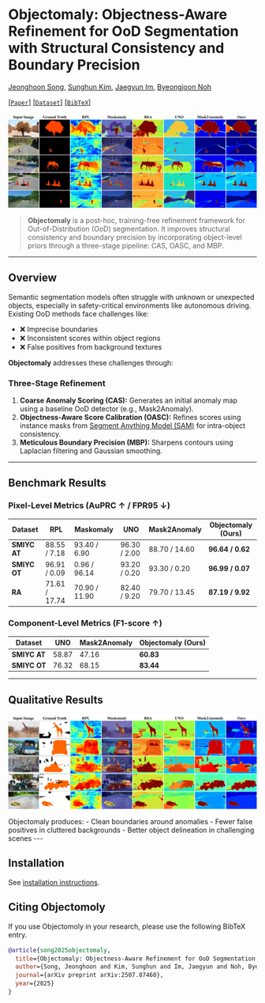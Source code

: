 # Objectomaly: Objectness-Aware Refinement for OoD Segmentation with Structural Consistency and Boundary Precision
[Jeonghoon Song](modifying..), [Sunghun Kim](modifiying), [Jaegyun Im](https://github.com/imjaegyun), [Byeongjoon Noh](https://scholar.google.com/citations?hl=ko&user=0mPWzzIAAAAJ)


[[`Paper`](https://arxiv.org/abs/2507.07460)] [[`Dataset`](https://drive.usercontent.google.com/download?id=1NL_ApRB-MjVRrMw6ONYZTe1azXc_71yQ&export=download&authuser=0)] [[`BibTeX`](#Citing-Objectomoly)]

![SAM 2 architecture](fig-src-dat-ra.png)

> **Objectomaly** is a post-hoc, training-free refinement framework for Out-of-Distribution (OoD) segmentation. It improves structural consistency and boundary precision by incorporating object-level priors through a three-stage pipeline: CAS, OASC, and MBP.
---
##  Overview
Semantic segmentation models often struggle with unknown or unexpected objects, especially in safety-critical environments like autonomous driving. Existing OoD methods face challenges like:
- :x: Imprecise boundaries
- :x: Inconsistent scores within object regions
- :x: False positives from background textures

**Objectomaly** addresses these challenges through:
###  Three-Stage Refinement
1. **Coarse Anomaly Scoring (CAS):**
   Generates an initial anomaly map using a baseline OoD detector (e.g., Mask2Anomaly).
2. **Objectness-Aware Score Calibration (OASC):**
   Refines scores using instance masks from [Segment Anything Model (SAM)](https://github.com/facebookresearch/segment-anything) for intra-object consistency.
3. **Meticulous Boundary Precision (MBP):**
   Sharpens contours using Laplacian filtering and Gaussian smoothing.
---
## Benchmark Results
### Pixel-Level Metrics (AuPRC ↑ / FPR95 ↓)
| Dataset       | RPL     | Maskomaly | UNO     | Mask2Anomaly | **Objectomaly (Ours)** |
|---------------|---------|-----------|---------|--------------|------------------------|
| **SMIYC AT**  | 88.55 / 7.18 | 93.40 / 6.90 | 96.30 / 2.00 | 88.70 / 14.60 | **96.64 / 0.62** |
| **SMIYC OT**  | 96.91 / 0.09 | 0.96 / 96.14 | 93.20 / 0.20 | 93.30 / 0.20 | **96.99 / 0.07** |
| **RA**        | 71.61 / 17.74 | 70.90 / 11.90 | 82.40 / 9.20 | 79.70 / 13.45 | **87.19 / 9.92** |

### Component-Level Metrics (F1-score ↑)
| Dataset       | UNO     | Mask2Anomaly | **Objectomaly (Ours)** |
|---------------|---------|--------------|------------------------|
| **SMIYC AT**  | 58.87   | 47.16        | **60.83**              |
| **SMIYC OT**  | 76.32   | 68.15        | **83.44**              |
---
## Qualitative Results
<p align="center">
  <img src="fig-src-dat-at.png" alt="Qualitative Examples" width="700">
</p>
Objectomaly produces:
- Clean boundaries around anomalies
- Fewer false positives in cluttered backgrounds
- Better object delineation in challenging scenes
---

## Installation

See [installation instructions](INSTALL.md).

## Citing Objectomoly
If you use Objectomoly in your research, please use the following BibTeX entry.

```bibtex
@article{song2025objectomaly,
  title={Objectomaly: Objectness-Aware Refinement for OoD Segmentation with Structural Consistency and Boundary Precision},
  author={Song, Jeonghoon and Kim, Sunghun and Im, Jaegyun and Noh, Byeongjoon},
  journal={arXiv preprint arXiv:2507.07460},
  year={2025}
}
```
